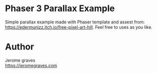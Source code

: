# Phaser 3 Parallax Example

Simple parallax example made with Phaser template and assest from:
<br>
<https://edermunizz.itch.io/free-pixel-art-hill>.
Feel free to uses as you like.

# Author

Jerome graves
<br>
<https://jeromegraves.com>

